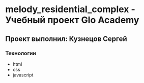 # melody_residential_complex - Учебный проект Glo Academy
## Проект выполнил: Кузнецов Сергей

### Технологии
- html
- css
- javascript
